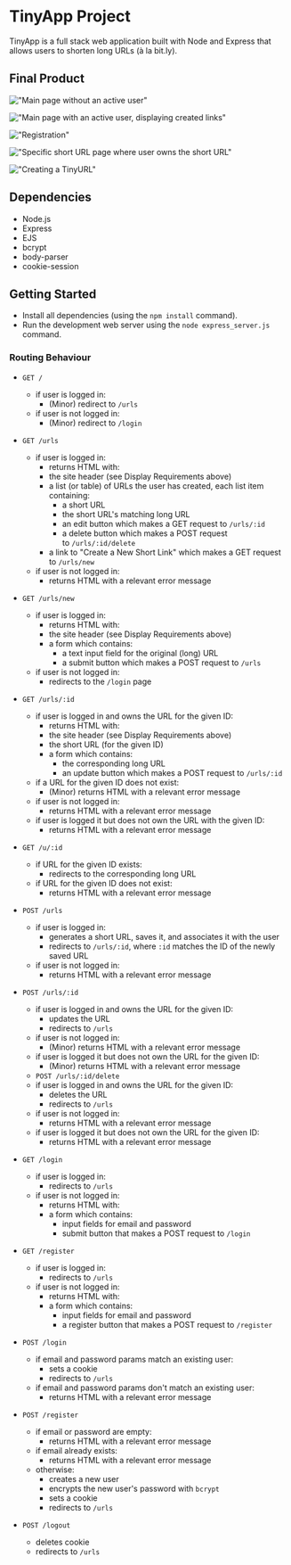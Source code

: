 # TinyApp Project

TinyApp is a full stack web application built with Node and Express that allows users to shorten long URLs (à la bit.ly).

## Final Product

!["Main page without an active user"](https://github.com/digivolv/tinyapp/blob/master/data/main-page-no-user.PNG?raw=true)

!["Main page with an active user, displaying created links"](https://github.com/digivolv/tinyapp/blob/master/data/main-page-active-user.PNG?raw=true)

!["Registration"](https://github.com/digivolv/tinyapp/blob/master/data/registration.PNG?raw=true)

!["Specific short URL page where user owns the short URL"](https://github.com/digivolv/tinyapp/blob/master/data/login.PNG?raw=true)

!["Creating a TinyURL"](https://github.com/digivolv/tinyapp/blob/master/data/new-url.PNG?raw=true)

## Dependencies

- Node.js
- Express
- EJS
- bcrypt
- body-parser
- cookie-session

## Getting Started

- Install all dependencies (using the `npm install` command).
- Run the development web server using the `node express_server.js` command.

### Routing Behaviour

- `GET /`

  - if user is logged in:
    - (Minor) redirect to `/urls`
  - if user is not logged in:
    - (Minor) redirect to `/login`

- `GET /urls`

  - if user is logged in:
    - returns HTML with:
    - the site header (see Display Requirements above)
    - a list (or table) of URLs the user has created, each list item containing:
      - a short URL
      - the short URL's matching long URL
      - an edit button which makes a GET request to `/urls/:id`
      - a delete button which makes a POST request to `/urls/:id/delete`
    - a link to "Create a New Short Link" which makes a GET request to `/urls/new`
  - if user is not logged in:
    - returns HTML with a relevant error message

- `GET /urls/new`

  - if user is logged in:
    - returns HTML with:
    - the site header (see Display Requirements above)
    - a form which contains:
      - a text input field for the original (long) URL
      - a submit button which makes a POST request to `/urls`
  - if user is not logged in:
    - redirects to the `/login` page

- `GET /urls/:id`

  - if user is logged in and owns the URL for the given ID:
    - returns HTML with:
    - the site header (see Display Requirements above)
    - the short URL (for the given ID)
    - a form which contains:
      - the corresponding long URL
      - an update button which makes a POST request to `/urls/:id`
  - if a URL for the given ID does not exist:
    - (Minor) returns HTML with a relevant error message
  - if user is not logged in:
    - returns HTML with a relevant error message
  - if user is logged it but does not own the URL with the given ID:
    - returns HTML with a relevant error message

- `GET /u/:id`

  - if URL for the given ID exists:
    - redirects to the corresponding long URL
  - if URL for the given ID does not exist:
    - returns HTML with a relevant error message

- `POST /urls`

  - if user is logged in:
    - generates a short URL, saves it, and associates it with the user
    - redirects to `/urls/:id`, where `:id` matches the ID of the newly saved URL
  - if user is not logged in:
    - returns HTML with a relevant error message

- `POST /urls/:id`

  - if user is logged in and owns the URL for the given ID:
    - updates the URL
    - redirects to `/urls`
  - if user is not logged in:
    - (Minor) returns HTML with a relevant error message
  - if user is logged it but does not own the URL for the given ID:
    - (Minor) returns HTML with a relevant error message
  - `POST /urls/:id/delete`
  - if user is logged in and owns the URL for the given ID:
    - deletes the URL
    - redirects to `/urls`
  - if user is not logged in:
    - returns HTML with a relevant error message
  - if user is logged it but does not own the URL for the given ID:
    - returns HTML with a relevant error message

- `GET /login`

  - if user is logged in:
    - redirects to `/urls`
  - if user is not logged in:
    - returns HTML with:
    - a form which contains:
      - input fields for email and password
      - submit button that makes a POST request to `/login`

- `GET /register`

  - if user is logged in:
    - redirects to `/urls`
  - if user is not logged in:
    - returns HTML with:
    - a form which contains:
      - input fields for email and password
      - a register button that makes a POST request to `/register`

- `POST /login`

  - if email and password params match an existing user:
    - sets a cookie
    - redirects to `/urls`
  - if email and password params don't match an existing user:
    - returns HTML with a relevant error message

- `POST /register`

  - if email or password are empty:
    - returns HTML with a relevant error message
  - if email already exists:
    - returns HTML with a relevant error message
  - otherwise:
    - creates a new user
    - encrypts the new user's password with `bcrypt`
    - sets a cookie
    - redirects to `/urls`

- `POST /logout`

  - deletes cookie
  - redirects to `/urls`

